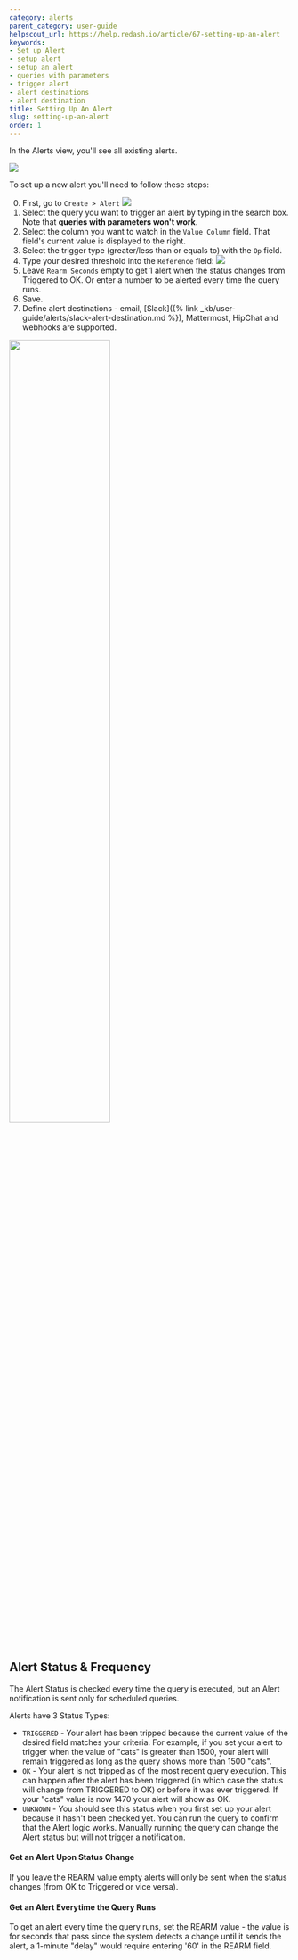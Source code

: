 ```yaml
---
category: alerts
parent_category: user-guide
helpscout_url: https://help.redash.io/article/67-setting-up-an-alert
keywords:
- Set up Alert
- setup alert
- setup an alert
- queries with parameters
- trigger alert
- alert destinations
- alert destination
title: Setting Up An Alert
slug: setting-up-an-alert
order: 1
---
```

In the Alerts view, you'll see all existing alerts.

![](/assets/images/docs/gitbook/alerts.png)

To set up a new alert you'll need to follow these steps:

0. First, go to `Create > Alert`
    ![](/assets/images/docs/gitbook/create-alert.png)
1. Select the query you want to trigger an alert by typing in the search box. Note that **queries with parameters won't work**.
2. Select the column you want to watch in the `Value Column` field. That field's current value is displayed to the right.
3. Select the trigger type (greater/less than or equals to) with the `Op` field.
4. Type your desired threshold into the `Reference` field:
    ![](/assets/images/docs/gitbook/alerts_settings.png)
5. Leave `Rearm Seconds` empty to get 1 alert when the status changes from Triggered to OK. Or enter a number to be alerted every time the query runs.
6. Save.
7. Define alert destinations - email, [Slack]({% link _kb/user-guide/alerts/slack-alert-destination.md %}), Mattermost, HipChat and webhooks are supported.

<img src="/assets/images/docs/gitbook/alert_destination.png" width="60%">

## Alert Status & Frequency

The Alert Status is checked every time the query is executed, but an Alert notification is sent only for scheduled queries.

Alerts have 3 Status Types:

* `TRIGGERED` - Your alert has been tripped because the current value of the desired field matches your criteria. For example, if you set your alert to trigger when the value of "cats" is greater than 1500, your alert will remain triggered as long as the query shows more than 1500 "cats".
* `OK` - Your alert is not tripped as of the most recent query execution. This can happen after the alert has been triggered (in which case the status will change from TRIGGERED to OK) or before it was ever triggered. If your "cats" value is now 1470 your alert will show as OK.
* `UNKNOWN` - You should see this status when you first set up your alert because it hasn't been checked yet. You can run the query to confirm that the Alert logic works. Manually running the query can change the Alert status but will not trigger a notification.

#### Get an Alert Upon Status Change

If you leave the REARM value empty alerts will only be sent when the status changes (from OK to Triggered or vice versa).

#### Get an Alert Everytime the Query Runs

To get an alert every time the query runs, set the REARM value - the value is for seconds that pass since the system detects a change until it sends the alert, a 1-minute "delay" would require entering '60' in the REARM field.

